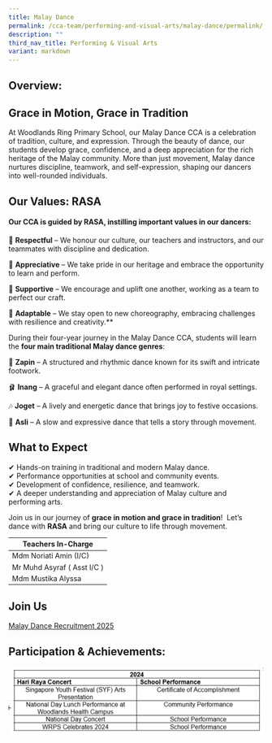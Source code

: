 ```yaml
---
title: Malay Dance
permalink: /cca-team/performing-and-visual-arts/malay-dance/permalink/
description: ""
third_nav_title: Performing & Visual Arts
variant: markdown
---
```

Overview:
---------
## Grace in Motion, Grace in Tradition

At Woodlands Ring Primary School, our Malay Dance CCA is a celebration of tradition, culture, and expression. Through the beauty of dance, our students develop grace, confidence, and a deep appreciation for the rich heritage of the Malay community. More than just movement, Malay dance nurtures discipline, teamwork, and self-expression, shaping our dancers into well-rounded individuals.



## Our Values: RASA

#### **Our CCA is guided by RASA, instilling important values in our dancers:**

🌟 **Respectful** – We honour our culture, our teachers and instructors, and our teammates with discipline and dedication.

🌿 **Appreciative** – We take pride in our heritage and embrace the opportunity to learn and perform.

🤝 **Supportive** – We encourage and uplift one another, working as a team to perfect our craft.

🔄 **Adaptable** – We stay open to new choreography, embracing challenges with resilience and creativity.**




During their four-year journey in the Malay Dance CCA, students will learn the **four main traditional Malay dance genres**:

💃 **Zapin** – A structured and rhythmic dance known for its swift and intricate footwork.

🩰 **Inang** – A graceful and elegant dance often performed in royal settings.

🎶 **Joget** – A lively and energetic dance that brings joy to festive occasions.

🌿 **Asli** – A slow and expressive dance that tells a story through movement.


## What to Expect

✔ Hands-on training in traditional and modern Malay dance.  
✔ Performance opportunities at school and community events.  
✔ Development of confidence, resilience, and teamwork.  
✔ A deeper understanding and appreciation of Malay culture and performing arts.

Join us in our journey of **grace in motion and grace in tradition**! 
Let’s dance with **RASA** and bring our culture to life through movement.



| Teachers In-Charge |
| --- |
| Mdm Noriati Amin (I/C) | 
| Mr Muhd Asyraf ( Asst I/C ) |
| Mdm Mustika Alyssa |

Join Us
-------
[Malay Dance Recruitment 2025](https://www.youtube.com/watch?v=5JzArDxX_5I)

Participation &amp; Achievements:
---------------------------------
![](/images/CCA%20Performing%20Arts/Malay_dance.png)